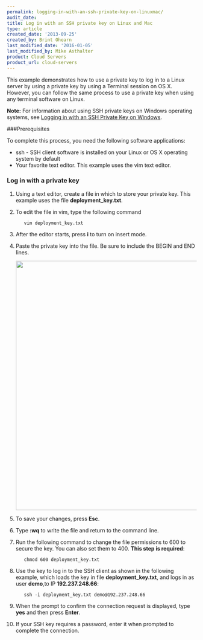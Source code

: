 ```yaml
---
permalink: logging-in-with-an-ssh-private-key-on-linuxmac/
audit_date:
title: Log in with an SSH private key on Linux and Mac
type: article
created_date: '2013-09-25'
created_by: Brint Ohearn
last_modified_date: '2016-01-05'
last_modified_by: Mike Asthalter
product: Cloud Servers
product_url: cloud-servers
---
```


This example demonstrates how to use a private key to log in to a Linux
server by using a private key by using a Terminal session on OS X. However,
you can follow the same process to use a private key when using any
terminal software on Linux.

**Note:** For information about using SSH private keys on Windows operating systems, see [Logging in with an SSH Private Key on Windows](/how-to/logging-in-with-an-ssh-private-key-on-windows).

###Prerequisites

To complete this process, you need the following software applications:

 - ssh - SSH client software is installed on your Linux or OS X
    operating system by default
 - Your favorite text editor. This example uses the vim text editor.

### Log in with a private key

1. Using a text editor, create a file in which to store your private
key. This example uses the file **deployment_key.txt**.

2. To edit the file in vim, type the following command

          vim deployment_key.txt

3. After the editor starts, press **i** to turn on insert mode. 

4. Paste the private key into the file. Be sure to include the BEGIN and END lines.
        
     <img src="{% asset_path cloud-servers/logging-in-with-an-ssh-private-key-on-linuxmac/Linux2.png %}" width="764" height="660" />

5. To save your changes, press **Esc**. 

6. Type **:wq** to write the file and return to the command line.

7. Run the following command to change the file permissions to 600 to secure the key. You can also set them to 400.
**This step is required**:

          chmod 600 deployment_key.txt

8. Use the key to log in to the SSH client as shown in the following example, which loads the key in file **deployment\_key.txt**, and logs in as user **demo**,to IP **192.237.248.66**:

          ssh -i deployment_key.txt demo@192.237.248.66

9. When the prompt to confirm the connection request is displayed, type **yes** and then press **Enter**. 

10. If your SSH key requires a password, enter it when prompted to complete the connection.
